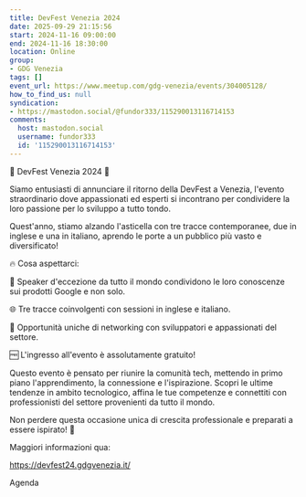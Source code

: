 ```yaml
---
title: DevFest Venezia 2024
date: 2025-09-29 21:15:56
start: 2024-11-16 09:00:00
end: 2024-11-16 18:30:00
location: Online
group:
- GDG Venezia
tags: []
event_url: https://www.meetup.com/gdg-venezia/events/304005128/
how_to_find_us: null
syndication:
- https://mastodon.social/@fundor333/115290013116714153
comments:
  host: mastodon.social
  username: fundor333
  id: '115290013116714153'
---
```


🌟 DevFest Venezia 2024 🌟

Siamo entusiasti di annunciare il ritorno della DevFest a Venezia, l'evento straordinario dove appassionati ed esperti si incontrano per condividere la loro passione per lo sviluppo a tutto tondo.

Quest'anno, stiamo alzando l'asticella con tre tracce contemporanee, due in inglese e una in italiano, aprendo le porte a un pubblico più vasto e diversificato!

🔥 Cosa aspettarci:

🎤 Speaker d'eccezione da tutto il mondo condividono le loro conoscenze sui prodotti Google e non solo.

🌐 Tre tracce coinvolgenti con sessioni in inglese e italiano.

🤝 Opportunità uniche di networking con sviluppatori e appassionati del settore.

🆓 L'ingresso all'evento è assolutamente gratuito!

Questo evento è pensato per riunire la comunità tech, mettendo in primo piano l'apprendimento, la connessione e l'ispirazione. Scopri le ultime tendenze in ambito tecnologico, affina le tue competenze e connettiti con professionisti del settore provenienti da tutto il mondo.

Non perdere questa occasione unica di crescita professionale e preparati a essere ispirato! 🚀

Maggiori informazioni qua:

https://devfest24.gdgvenezia.it/

Agenda


